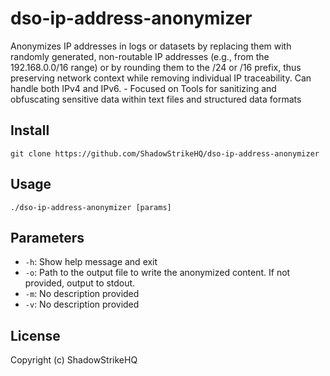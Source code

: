 # dso-ip-address-anonymizer
Anonymizes IP addresses in logs or datasets by replacing them with randomly generated, non-routable IP addresses (e.g., from the 192.168.0.0/16 range) or by rounding them to the /24 or /16 prefix, thus preserving network context while removing individual IP traceability. Can handle both IPv4 and IPv6. - Focused on Tools for sanitizing and obfuscating sensitive data within text files and structured data formats

## Install
`git clone https://github.com/ShadowStrikeHQ/dso-ip-address-anonymizer`

## Usage
`./dso-ip-address-anonymizer [params]`

## Parameters
- `-h`: Show help message and exit
- `-o`: Path to the output file to write the anonymized content. If not provided, output to stdout.
- `-m`: No description provided
- `-v`: No description provided

## License
Copyright (c) ShadowStrikeHQ
